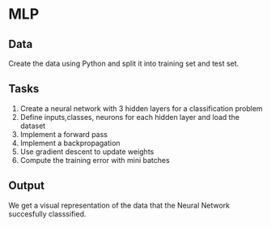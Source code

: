# MLP #

## Data ##
Create the data using Python and split it into training set and test set.

## Tasks ##
1) Create a neural network with 3 hidden layers for a classification problem
2) Define inputs,classes, neurons for each hidden layer and load the dataset
3) Implement a forward pass
3) Implement a backpropagation
4) Use gradient descent to update weights
5) Compute the training error with mini batches

## Output ##
We get a visual representation of the data that the Neural Network succesfully classsified.
